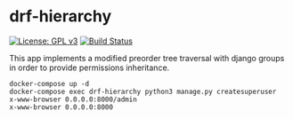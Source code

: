 # drf-hierarchy

[![License: GPL v3](https://img.shields.io/badge/License-GPLv3-blue.svg)](https://www.gnu.org/licenses/gpl-3.0)
[![Build Status](https://travis-ci.com/gmork2/drf-hierarchy.svg?branch=master)](https://travis-ci.com/gmork2/drf-hierarchy)

This app implements a modified preorder tree traversal with django groups
in order to provide permissions inheritance. 

```shell script
docker-compose up -d
docker-compose exec drf-hierarchy python3 manage.py createsuperuser
x-www-browser 0.0.0.0:8000/admin
x-www-browser 0.0.0.0:8000
```
